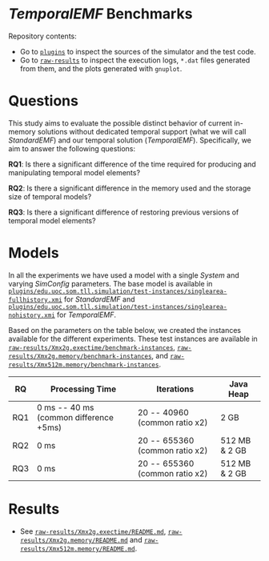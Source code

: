# *TemporalEMF* Benchmarks

Repository contents:

* Go to [`plugins`](plugins/README.md) to inspect the sources of the simulator and the test code.
* Go to [`raw-results`](raw-results/README.md) to inspect the execution logs, `*.dat` files generated from them, and the plots generated with `gnuplot`.


# Questions

This study aims to evaluate the possible distinct behavior of current in-memory solutions without dedicated temporal support (what we will call *StandardEMF*) and our temporal solution (*TemporalEMF*). Specifically, we aim to answer the following questions:

**RQ1**: Is there a significant difference of the time required for producing and manipulating temporal model elements? 

**RQ2**: Is there a significant difference in the memory used and the storage size of temporal models? 

**RQ3**: Is there a significant difference of restoring previous versions of temporal model elements?

# Models

In all the experiments we have used a model with a single *System* and varying *SimConfig* parameters. The base model is available in [`plugins/edu.uoc.som.tll.simulation/test-instances/singlearea-fullhistory.xmi`](plugins/edu.uoc.som.tll.simulation/test-instances/singlearea-fullhistory.xmi) for *StandardEMF* and [`plugins/edu.uoc.som.tll.simulation/test-instances/singlearea-nohistory.xmi`](plugins/edu.uoc.som.tll.simulation/test-instances/singlearea-nohistory.xmi) for *TemporalEMF*.

Based on the parameters on the table below, we created the instances available for the different experiments. These test instances are available in [`raw-results/Xmx2g.exectime/benchmark-instances`](raw-results/Xmx2g.exectime/benchmark-instances), [`raw-results/Xmx2g.memory/benchmark-instances`](raw-results/Xmx2g.memory/benchmark-instances), and [`raw-results/Xmx512m.memory/benchmark-instances`](raw-results/Xmx512m.memory/benchmark-instances).


| RQ  |               Processing Time          |            Iterations          |   Java Heap   |
|-----|----------------------------------------|--------------------------------|---------------|
| RQ1 | 0 ms -- 40 ms (common difference +5ms) | 20 -- 40960 (common ratio  x2) | 2 GB          |
| RQ2 | 0 ms                                   | 20 -- 655360 (common ratio x2) | 512 MB & 2 GB |
| RQ3 | 0 ms                                   | 20 -- 655360 (common ratio x2) | 512 MB & 2 GB |


# Results

* See [`raw-results/Xmx2g.exectime/README.md`](raw-results/Xmx2g.exectime/README.md), [`raw-results/Xmx2g.memory/README.md`](raw-results/Xmx2g.memory/README.md) and [`raw-results/Xmx512m.memory/README.md`](raw-results/Xmx512m.memory/README.md).